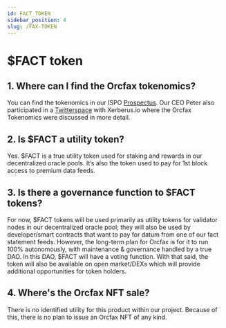 ```yaml
---
id: FACT_TOKEN
sidebar_position: 4
slug: /FAX-TOKEN
---
```


# $FACT token

## 1. Where can I find the Orcfax tokenomics?

You can find the tokenomics in our ISPO [Prospectus](). Our CEO Peter also participated in a [Twitterspace](https://twitter.com/i/status/1647964885009965061) with Xerberus.io where the Orcfax Tokenomics were discussed in more detail.

## 2. Is $FACT a utility token?

Yes. $FACT is a true utility token used for staking and rewards in our decentralized oracle pools. It’s also the token used to pay for 1st block access to premium data feeds.


## 3. Is there a governance function to $FACT tokens?

For now, $FACT tokens will be used primarily as utility tokens for validator nodes in our decentralized oracle pool; they will also be used by developer/smart contracts that want to pay for datum from one of our fact statement feeds. However, the long-term plan for Orcfax is for it to run 100% autonomously, with maintenance & governance handled by a true DAO. In this DAO, $FACT will have a voting function. With that said, the token will also be available on open market/DEXs which will provide additional opportunities for token holders.

## 4. Where's the Orcfax NFT sale?

There is no identified utility for this product within our project. Because of this, there is no plan to issue an Orcfax NFT of any kind.